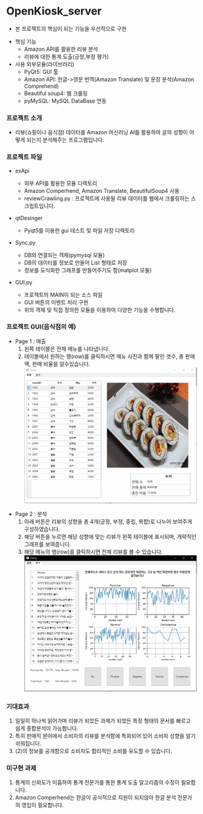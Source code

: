 # OpenKiosk_server
- 본 프로젝트의 핵심이 되는 기능을 우선적으로 구현
+ 핵심 기능
  - Amazon API를 활용한 리뷰 분석
  - 리뷰에 대한 통계 도출(긍정,부정 평가)
+ 사용  외부모듈(라이브러리)
  - PyQt5:  GUI 툴
  - Amazon API: 한글->영문 번역(Amazon Translate) 및 문장 분석(Amazon Comprehend)
  - Beautiful soup4: 웹 크롤링
  - pyMySQL: MySQL DataBase 연동
  
### 프로젝트 소개
- 리뷰(쇼핑이나 음식점) 데이터를 Amazon 머신러닝 AI를 활용하여 글의 성향이 어떻게 되는지 분석해주는 프로그램입니다.
  
### 프로젝트 파일
+ exApi
    - 외부 API를 활용한 모듈 디렉토리  
    - Amazon Comperhend, Amazon Translate, BeautifulSoup4 사용
    - reviewCrawling.py : 프로젝트에 사용될 리뷰 데이터를 웹에서 크롤링하는 스크립트입니다.
+ qtDesinger
    - Pyqt5를 이용한 gui 테스트 및 파일 저장 디렉토리

+ Sync.py
    - DB와 연결되는 객체(pymysql 모듈)
    - DB의 데이터를 정보로 만들어 List 형태로 저장
    - 정보를 도식화한 그래프를 만들어주기도 함(matplot 모듈)
    
+ GUI.py
    - 프로젝트의 MAIN이 되는 소스 파일
    - GUI 버튼의 이벤트 처리 구현
    - 위의 객체 및 직접 정의한 모듈을 이용하여 다양한 기능을 수행합니다.
    
### 프로젝트 GUI(음식점의 예)
+ Page 1 : 매출
    1. 왼쪽 테이블은 전체 메뉴를 나타냅니다.
    2. 테이블에서 원하는 행(row)를 클릭하시면 메뉴 사진과 함께 팔린 갯수, 총 판매액, 판매 비율을 알수있습니다.
     ![01](./readmeImg/page1.gif)
- Page 2 : 분석
    1. 아래 버튼은 리뷰의 성향을 총 4개(긍정, 부정, 중립, 복합)로 나누어 보여주게 구성하였습니다.
    2. 해당 버튼을 누르면 해당 성향에 맞는 리뷰가 왼쪽 테이블에 표시되며, 개략적인 그래프를 보여줍니다.
    3. 해당 메뉴의 행(row)를 클릭하시면 전체 리뷰를 볼 수 있습니다.
    ![02](./readmeImg/page2.gif)

### 기대효과
1. 일일히 하나씩 읽어가며 리뷰가 되었든 과제가 되었든 특정 형태의 문서를 빠르고 쉽게 종합분석이 가능합니다.
2. 특히 판매직 분야에서 소비자의 리뷰를 분석함에 특화되어 있어 소비자 성향을 알기 쉬워집니다.
3. (2)의 정보를 공개함으로 소비자도 합리적인 소비를 유도할 수 있습니다.
    
### 미구현 과제
1. 통계의 신뢰도가 미흡하여 통계 전문가를 통한 통계 도출 알고리즘의 수정이 필요합니다.
2. Amazon Comperhend는 한글이 공식적으로 지원이 되지않아 한글 분석 전문가의 영입이 필요합니다.


